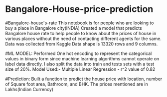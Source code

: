 # Bangalore-House-price-prediction
#Bangalore-house's-rate
  This notebook is for people who are looking to buy a place in Bangalore city(INDIA)
  Created a model that predicts Bangalore house rate to help people to know about the prices of house in various places without the need of contacting different agents     for the same.
  Data was collected from Kaggle
  Data shape is 13320 rows and 9 columns.

#ML MODEL:
     Performed One hot encoding to represent the categorical values in binary form since machine learning algorithms cannot operate on label data directly.
     I also split the data into train and tests sets with a test size of 20%. Model Used:-
     Multiple Linear Regression - r^2 value of 0.82
     
#Prediction:
     Built a function to predict the house price with location, number of Square foot area, Bathroom, and BHK.
     The prices mentioned are in Lakhs(Indian Currency)
